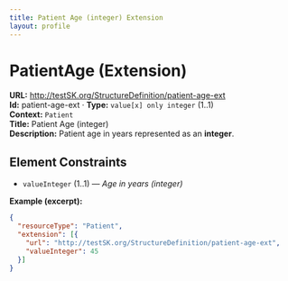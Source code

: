 ```yaml
---
title: Patient Age (integer) Extension
layout: profile
---
```


# PatientAge (Extension)

**URL:** http://testSK.org/StructureDefinition/patient-age-ext  
**Id:** patient-age-ext · **Type:** `value[x] only integer` (1..1)  
**Context:** `Patient`  
**Title:** Patient Age (integer)  
**Description:** Patient age in years represented as an **integer**.

## Element Constraints
- `valueInteger` (1..1) — *Age in years (integer)*

**Example (excerpt):**
```json
{
  "resourceType": "Patient",
  "extension": [{
    "url": "http://testSK.org/StructureDefinition/patient-age-ext",
    "valueInteger": 45
  }]
}
